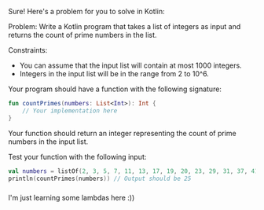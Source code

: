 Sure! Here's a problem for you to solve in Kotlin:

Problem:
Write a Kotlin program that takes a list of integers as input and returns the count of prime numbers in the list.

Constraints:
- You can assume that the input list will contain at most 1000 integers.
- Integers in the input list will be in the range from 2 to 10^6.

Your program should have a function with the following signature:
```kotlin
fun countPrimes(numbers: List<Int>): Int {
    // Your implementation here
}
```

Your function should return an integer representing the count of prime numbers in the input list.

Test your function with the following input:
```kotlin
val numbers = listOf(2, 3, 5, 7, 11, 13, 17, 19, 20, 23, 29, 31, 37, 41, 43, 47, 53, 59, 61, 67, 71, 73, 79, 83, 89, 97, 100)
println(countPrimes(numbers)) // Output should be 25
```

###
I'm just learning some lambdas here :))